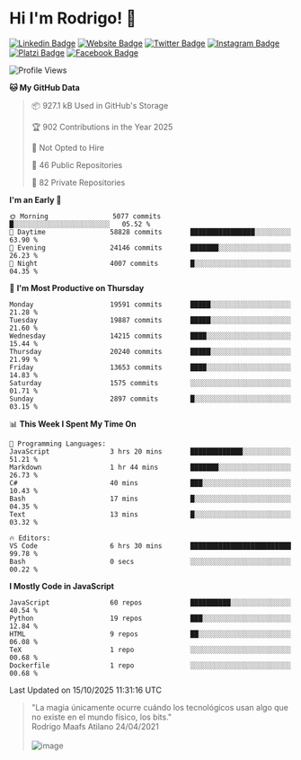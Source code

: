 # Hi I'm Rodrigo! 👋
[![Linkedin Badge](https://img.shields.io/badge/-rmaafs-blue?style=flat&logo=Linkedin&logoColor=white&link=https://www.linkedin.com/in/rmaafs/)](https://www.linkedin.com/in/rmaafs/)
[![Website Badge](https://img.shields.io/badge/-rmaafs.com-0a192f?style=flat&logo=Google-Chrome&logoColor=white&link=https://rmaafs.com)](https://rmaafs.com)
[![Twitter Badge](https://img.shields.io/badge/-@royendero-1ca0f1?style=flat&labelColor=1ca0f1&logo=twitter&logoColor=white&link=https://twitter.com/royendero)](https://twitter.com/royendero)
[![Instagram Badge](https://img.shields.io/badge/-@rmaafs-purple?style=flat&logo=instagram&logoColor=white&link=https://instagram.com/rmaafs/)](https://instagram.com/rmaafs)
[![Platzi Badge](https://img.shields.io/badge/-rmaafs-203845?style=flat&logo=Platzi&logoColor=98CA3F&link=https://platzi.com/p/rmaafs/)](https://platzi.com/p/rmaafs/)
[![Facebook Badge](https://img.shields.io/badge/-rmaafs-046CE4?style=flat&logo=Facebook&logoColor=white&link=https://www.facebook.com/rmaafs/)](https://www.facebook.com/rmaafs/)

<!--START_SECTION:waka-->
![Profile Views](http://img.shields.io/badge/Profile%20Views-0-blue)

**🐱 My GitHub Data** 

> 📦 927.1 kB Used in GitHub's Storage 
 > 
> 🏆 902 Contributions in the Year 2025
 > 
> 🚫 Not Opted to Hire
 > 
> 📜 46 Public Repositories 
 > 
> 🔑 82 Private Repositories 
 > 
**I'm an Early 🐤** 

```text
🌞 Morning                5077 commits        █░░░░░░░░░░░░░░░░░░░░░░░░   05.52 % 
🌆 Daytime                58828 commits       ████████████████░░░░░░░░░   63.90 % 
🌃 Evening                24146 commits       ███████░░░░░░░░░░░░░░░░░░   26.23 % 
🌙 Night                  4007 commits        █░░░░░░░░░░░░░░░░░░░░░░░░   04.35 % 
```
📅 **I'm Most Productive on Thursday** 

```text
Monday                   19591 commits       █████░░░░░░░░░░░░░░░░░░░░   21.28 % 
Tuesday                  19887 commits       █████░░░░░░░░░░░░░░░░░░░░   21.60 % 
Wednesday                14215 commits       ████░░░░░░░░░░░░░░░░░░░░░   15.44 % 
Thursday                 20240 commits       █████░░░░░░░░░░░░░░░░░░░░   21.99 % 
Friday                   13653 commits       ████░░░░░░░░░░░░░░░░░░░░░   14.83 % 
Saturday                 1575 commits        ░░░░░░░░░░░░░░░░░░░░░░░░░   01.71 % 
Sunday                   2897 commits        █░░░░░░░░░░░░░░░░░░░░░░░░   03.15 % 
```


📊 **This Week I Spent My Time On** 

```text
💬 Programming Languages: 
JavaScript               3 hrs 20 mins       █████████████░░░░░░░░░░░░   51.21 % 
Markdown                 1 hr 44 mins        ███████░░░░░░░░░░░░░░░░░░   26.73 % 
C#                       40 mins             ███░░░░░░░░░░░░░░░░░░░░░░   10.43 % 
Bash                     17 mins             █░░░░░░░░░░░░░░░░░░░░░░░░   04.35 % 
Text                     13 mins             █░░░░░░░░░░░░░░░░░░░░░░░░   03.32 % 

🔥 Editors: 
VS Code                  6 hrs 30 mins       █████████████████████████   99.78 % 
Bash                     0 secs              ░░░░░░░░░░░░░░░░░░░░░░░░░   00.22 % 
```

**I Mostly Code in JavaScript** 

```text
JavaScript               60 repos            ██████████░░░░░░░░░░░░░░░   40.54 % 
Python                   19 repos            ███░░░░░░░░░░░░░░░░░░░░░░   12.84 % 
HTML                     9 repos             ██░░░░░░░░░░░░░░░░░░░░░░░   06.08 % 
TeX                      1 repo              ░░░░░░░░░░░░░░░░░░░░░░░░░   00.68 % 
Dockerfile               1 repo              ░░░░░░░░░░░░░░░░░░░░░░░░░   00.68 % 
```




 Last Updated on 15/10/2025 11:31:16 UTC
<!--END_SECTION:waka-->

> "La magia únicamente ocurre cuándo los tecnológicos usan algo que no existe en el mundo físico, los bits."<br>
>  Rodrigo Maafs Atilano 24/04/2021
<br><br>
![image](https://user-images.githubusercontent.com/47652130/116024039-ff6eb680-a612-11eb-8b42-290c8922697e.png)
